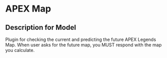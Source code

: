 # APEX Map

## Description for Model

Plugin for checking the current and predicting the future APEX Legends Map. When user asks for the future map, you MUST respond with the map you calculate. 

